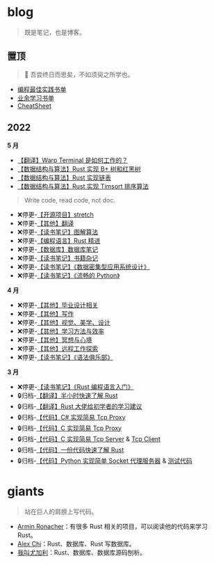# blog

> 既是笔记，也是博客。

## 置顶

> :blossom: 吾尝终日而思矣，不如须臾之所学也。
- [编程最佳实践书单](./doc/8.md)
- [业余学习书单](./doc/9.md)
- [CheatSheet](./doc/23.md)


## 2022




**5 月**

- [【翻译】Warp Terminal 是如何工作的？](./2022/4.md)
- [【数据结构与算法】Rust 实现 B+ 树和红黑树](./2022/3.md)
- [【数据结构与算法】Rust 实现链表](./2022/2.md)
- [【数据结构与算法】Rust 实现 Timsort 排序算法](./2022/1.md)
> Write code, read code, not doc.
- :x:停更-[【开源项目】stretch](./doc/21.md)
- :x:停更-[【其他】翻译](./doc/20.md)
- :x:停更-[【读书笔记】图解算法](./doc/19.md)
- :x:停更-[【编程语言】Rust 精进](./doc/18.md)
- :x:停更-[【数据库】数据库笔记](./doc/17.md)
- :x:停更-[【读书笔记】书籍杂记](./doc/16.md)
- :x:停更-[【读书笔记】《数据密集型应用系统设计》](./doc/12.md)
- :x:停更-[【读书笔记】《流畅的 Python》](./doc/11.md)

**4 月**

- :x:停更-[【其他】毕业设计相关](./doc/15.md)
- :x:停更-[【其他】写作](./doc/14.md)
- :x:停更-[【其他】视觉、美学、设计](./doc/10.md)
- :x:停更-[【其他】学习方法与效率](./doc/7.md)
- :x:停更-[【其他】冥想与心境](./doc/6.md)
- :x:停更-[【其他】远程工作探索](./doc/5.md)
- :x:停更-[【读书笔记】《语法俱乐部》](./doc/4.md)

**3 月**
- :x:停更-[【读书笔记】《Rust 编程语言入门》](./doc/3.md)
- :lock:归档-[【翻译】半小时快速了解 Rust](./doc/2.md)
- :lock:归档-[【翻译】Rust 大佬给初学者的学习建议](./doc/1.md)
- :lock:归档-[【代码】C# 实现简易 Tcp Proxy](./code/tcp-proxy.cs)
- :lock:归档-[【代码】C 实现简易 Tcp Proxy](./code/tcp-proxy.c)
- :lock:归档-[【代码】C 实现简易 Tcp Server](./code/tcp-server.c) & [Tcp Client](./code/tcp-client.c)
- :lock:归档-[【代码】一份代码快速了解 Rust](https://github.com/asur4s/a-code-to-learn-rust/blob/main/study.rs)
- :lock:归档-[【代码】Python 实现简单 Socket 代理服务器](./code/socket-proxy.py) & [测试代码](./code/socket-client.py)



# giants

> 站在巨人的肩膀上写代码。

- [Armin Ronacher](https://lucumr.pocoo.org/projects/)：有很多 Rust 相关的项目，可以阅读他的代码来学习 Rust。
- [Alex Chi](https://github.com/skyzh)：Rust、数据库、Rust 写数据库。
- [我叫尤加利](https://youjiali1995.github.io/)：Rust、数据库、数据库源码刨析。